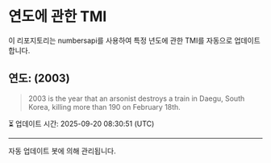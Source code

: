 
# 연도에 관한 TMI

이 리포지토리는 numbersapi를 사용하여 특정 년도에 관한 TMI를 자동으로 업데이트합니다.

## 연도: (2003)
> 2003 is the year that an arsonist destroys a train in Daegu, South Korea, killing more than 190 on February 18th.

⏳ 업데이트 시간: 2025-09-20 08:30:51 (UTC)

---
자동 업데이트 봇에 의해 관리됩니다.
